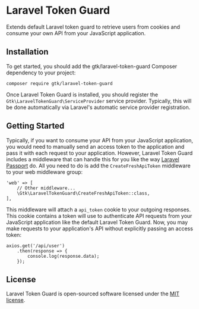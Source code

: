 # Laravel Token Guard

Extends default Laravel token guard to retrieve users from cookies and consume your own API from your JavaScript application.

## Installation

To get started, you should add the gtk/laravel-token-guard Composer dependency to your project:

    composer require gtk/laravel-token-guard

Once Laravel Token Guard is installed, you should register the `Gtk\LaravelTokenGuard\ServiceProvider` service provider. Typically, this will be done automatically via Laravel's automatic service provider registration.

## Getting Started

Typically, if you want to consume your API from your JavaScript application, you would need to manually send an access token to the application and pass it with each request to your application. However, Laravel Token Guard includes a middleware that can handle this for you like the way [Laravel Passport](https://github.com/laravel/passport) do. All you need to do is add the `CreateFreshApiToken` middleware to your web middleware group:

    'web' => [
        // Other middleware...
        \Gtk\LaravelTokenGuard\CreateFreshApiToken::class,
    ],

This middleware will attach a `api_token` cookie to your outgoing responses. This cookie contains a token will use to authenticate API requests from your JavaScript application like the default Laravel Token Guard. Now, you may make requests to your application's API without explicitly passing an access token:

    axios.get('/api/user')
        .then(response => {
            console.log(response.data);
        });

## License

Laravel Token Guard is open-sourced software licensed under the [MIT license](http://opensource.org/licenses/MIT).
